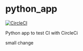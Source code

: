 # python_app
[![CircleCI](https://dl.circleci.com/status-badge/img/circleci/PL9UPr71YqAvzSH5txjZer/UzVjmgE5kjvMBLZSQB66cV/tree/main.svg?style=svg)](https://dl.circleci.com/status-badge/redirect/circleci/PL9UPr71YqAvzSH5txjZer/UzVjmgE5kjvMBLZSQB66cV/tree/main)

Python app to test CI with CircleCi

small change
